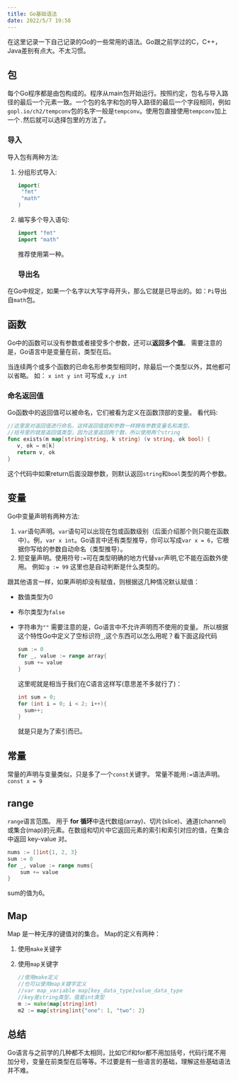 ```yaml
---
title: Go基础语法
date: 2022/5/7 19:58
---
```

在这里记录一下自己记录的Go的一些常用的语法。Go跟之前学过的C，C++，Java差别有点大。不太习惯。

<!-- more -->

## 包

每个Go程序都是由包构成的。程序从main包开始运行。按照约定，包名与导入路径的最后一个元素一致。一个包的名字和包的导入路径的最后一个字段相同，例如`gopl.io/ch2/tempconv`包的名字一般是`tempconv`。使用包直接使用`tempconv`加上一个`.`然后就可以选择包里的方法了。

### 导入

导入包有两种方法:

1. 分组形式导入:
   
   ```go
   import(
    "fmt"
    "math"
   )
   ```
2. 编写多个导入语句:
   
   ```go
   import "fmt"
   import "math"
   ```
   
   推荐使用第一种。
   
   ### 导出名

在Go中规定，如果一个名字以大写字母开头，那么它就是已导出的。如：`Pi`导出自`math`包。

## 函数

Go中的函数可以没有参数或者接受多个参数，还可以**返回多个值**。
需要注意的是，Go语言中是变量在前，类型在后。

当连续两个或多个函数的已命名形参类型相同时，除最后一个类型以外，其他都可以省略。
如：
`x int y int` 可写成 `x,y int`

### 命名返回值

Go函数中的返回值可以被命名，它们被看为定义在函数顶部的变量。
看代码:

```go
//这里是对返回值进行命名，这样返回值就和参数一样拥有参数变量名和类型。
//括号里的就是返回值类型，因为这里返回两个数，所以使用两个string
func exists(m map[string]string, k string) (v string, ok bool) {
   v, ok = m[k]
   return v, ok
}
```

这个代码中如果return后面没跟参数，则默认返回`string`和`bool`类型的两个参数。

## 变量

Go中变量声明有两种方法:

1. `var`语句声明。`var`语句可以出现在包或函数级别（后面介绍那个则只能在函数中）。例，`var x int`。Go语言中还有类型推导，你可以写成`var x = 6`，它根据你写给的参数自动命名（类型推导）。
2. 短变量声明。使用符号`:=`可在类型明确的地方代替`var`声明,它不能在函数外使用。
   例如:`g := 99` 这里也是自动判断是什么类型的。

跟其他语言一样，如果声明却没有赋值，则根据这几种情况默认赋值：

- 数值类型为0
- 布尔类型为`false`
- 字符串为`""`
  需要注意的是，Go语言中不允许声明而不使用的变量。
  所以根据这个特性Go中定义了空标识符`_`,这个东西可以怎么用呢？看下面这段代码
  
  ```go
  sum := 0
  for _, value := range array{
    sum += value
  }
  ```
  
  这里呢就是相当于我们在C语言这样写(意思差不多就行了)：
  
  ```go
  int sum = 0;
  for (int i = 0; i < 2; i++){
    sum++;
  }
  ```
  
  就是只是为了索引而已。

## 常量

常量的声明与变量类似，只是多了一个`const`关键字。
常量不能用`:=`语法声明。
`const x = 9`

## range

`range`语言范围。
用于 **for 循环**中迭代数组(array)、切片(slice)、通道(channel)或集合(map)的元素。在数组和切片中它返回元素的索引和索引对应的值，在集合中返回 key-value 对。

```go
nums := []int{1, 2, 3}
sum := 0
for _, value := range nums{
    sum += value
}
```

sum的值为6。

## Map

Map 是一种无序的键值对的集合。
Map的定义有两种：

1. 使用`make`关键字
2. 使用`map`关键字
   
   ```go
   //使用make定义
   //也可以使用map关键字定义
   //var map_variable map[key_data_type]value_data_type
   //key是string类型，值是int类型
   m := make(map[string]int)
   m2 := map[string]int{"one": 1, "two": 2}
   ```

## 总结

Go语言与之前学的几种都不太相同，比如它if和for都不用加括号，代码行尾不用加分号，变量在前类型在后等等。不过要是有一些语言的基础，理解这些基础语法并不难。
